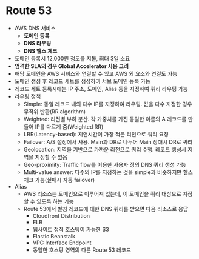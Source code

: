 # Route 53

- AWS DNS 서비스
  - **도메인 등록**
  - **DNS 라우팅**
  - **DNS 헬스 체크**
- 도메인 등록시 12,000원 정도를 지불, 최대 3일 소요
- **엄격한 SLA의 경우 Global Accelerator 사용 고려**
- 해당 도메인을 AWS 서비스와 연결할 수 있고 AWS 외 요소와 연결도 가능
- 도메인 생성 후 레코드 세트를 생성하여 서브 도메인 등록 가능
- 레코드 세트 등록시에는 IP 주소, 도메인, Alias 등을 지정하여 쿼리 라우팅 가능
- 라우팅 정책
  - Simple: 동일 레코드 내의 다수 IP를 지정하여 라우팅. 값을 다수 지정한 경우 무작위 반환(RR algorithm)
  - Weighted: 리전별 부하 분산. 각 가중치를 가진 동일한 이름의 A 레코드를 만들어 IP를 다르게 줌(Weighted RR)
  - LBR(Latency-based): 지연시간이 가장 적은 리전으로 쿼리 요청
  - Failover: A/S 설정에서 사용. Main과 DR로 나누어 Main 장애시 DR로 쿼리
  - Geolocation: 지역을 기반으로 가까운 리전으로 쿼리 수행. 레코드 생성시 지역을 지정할 수 있음
  - Geo-proximity: Traffic flow를 이용한 사용자 정의 DNS 쿼리 생성 가능
  - Multi-value answer: 다수의 IP를 지정하는 것을 simple과 비슷하지만 헬스체크 가능(실패시 자동 failover)
- Alias
  - AWS 리소스는 도메인으로 이루어져 있는데, 이 도메인을 쿼리 대상으로 지정할 수 있도록 하는 기능
  - Route 53에서 별칭 레코드에 대한 DNS 쿼리를 받으면 다음 리소스로 응답
    - Cloudfront Distribution
    - ELB
    - 웹사이트 정적 호스팅이 가능한 S3
    - Elastic Beanstalk
    - VPC Interface Endpoint
    - 동일한 호스팅 영역의 다른 Route 53 레코드
